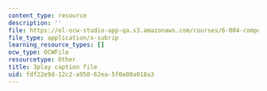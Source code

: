 ```yaml
---
content_type: resource
description: ''
file: https://ol-ocw-studio-app-qa.s3.amazonaws.com/courses/6-004-computation-structures-spring-2017/fdf22e9d12c2a95862ea5f0a00a018a3_3KJeK-UUADA.srt
file_type: application/x-subrip
learning_resource_types: []
ocw_type: OCWFile
resourcetype: Other
title: 3play caption file
uid: fdf22e9d-12c2-a958-62ea-5f0a00a018a3
---
```

